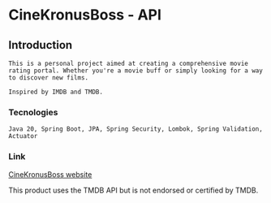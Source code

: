 # CineKronusBoss - API

## Introduction

```
This is a personal project aimed at creating a comprehensive movie rating portal. Whether you're a movie buff or simply looking for a way to discover new films.

Inspired by IMDB and TMDB.
```

### Tecnologies

```
Java 20, Spring Boot, JPA, Spring Security, Lombok, Spring Validation, Actuator
```

### Link

[CineKronusBoss website](https://www.cine.kronusboss.com)

This product uses the TMDB API but is not endorsed or certified by TMDB.
